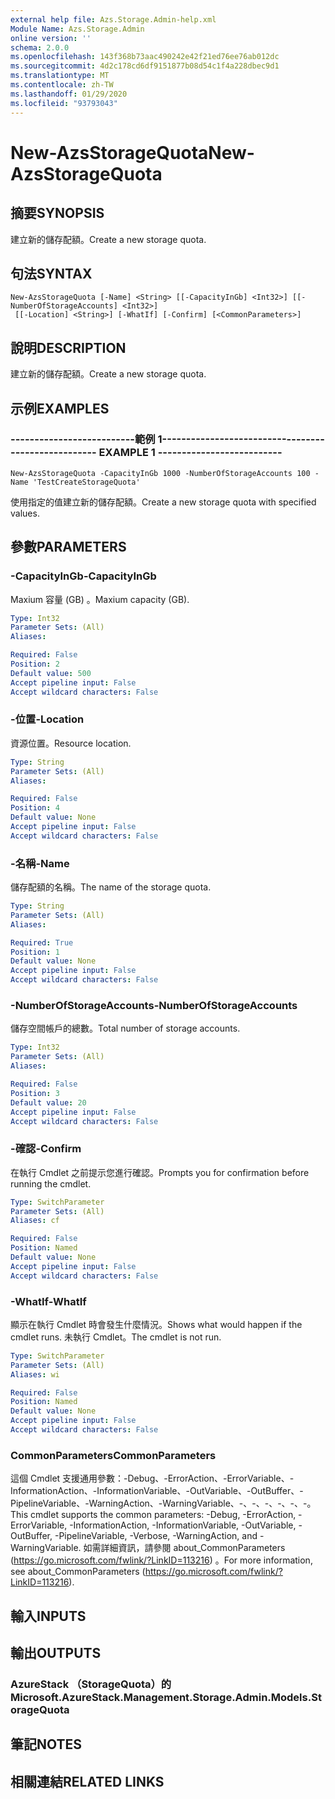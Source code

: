 ```yaml
---
external help file: Azs.Storage.Admin-help.xml
Module Name: Azs.Storage.Admin
online version: ''
schema: 2.0.0
ms.openlocfilehash: 143f368b73aac490242e42f21ed76ee76ab012dc
ms.sourcegitcommit: 4d2c178cd6df9151877b08d54c1f4a228dbec9d1
ms.translationtype: MT
ms.contentlocale: zh-TW
ms.lasthandoff: 01/29/2020
ms.locfileid: "93793043"
---
```

# <span data-ttu-id="b3b4b-101">New-AzsStorageQuota</span><span class="sxs-lookup"><span data-stu-id="b3b4b-101">New-AzsStorageQuota</span></span>

## <span data-ttu-id="b3b4b-102">摘要</span><span class="sxs-lookup"><span data-stu-id="b3b4b-102">SYNOPSIS</span></span>
<span data-ttu-id="b3b4b-103">建立新的儲存配額。</span><span class="sxs-lookup"><span data-stu-id="b3b4b-103">Create a new storage quota.</span></span>

## <span data-ttu-id="b3b4b-104">句法</span><span class="sxs-lookup"><span data-stu-id="b3b4b-104">SYNTAX</span></span>

```
New-AzsStorageQuota [-Name] <String> [[-CapacityInGb] <Int32>] [[-NumberOfStorageAccounts] <Int32>]
 [[-Location] <String>] [-WhatIf] [-Confirm] [<CommonParameters>]
```

## <span data-ttu-id="b3b4b-105">說明</span><span class="sxs-lookup"><span data-stu-id="b3b4b-105">DESCRIPTION</span></span>
<span data-ttu-id="b3b4b-106">建立新的儲存配額。</span><span class="sxs-lookup"><span data-stu-id="b3b4b-106">Create a new storage quota.</span></span>

## <span data-ttu-id="b3b4b-107">示例</span><span class="sxs-lookup"><span data-stu-id="b3b4b-107">EXAMPLES</span></span>

### <span data-ttu-id="b3b4b-108">--------------------------範例 1--------------------------</span><span class="sxs-lookup"><span data-stu-id="b3b4b-108">-------------------------- EXAMPLE 1 --------------------------</span></span>
```
New-AzsStorageQuota -CapacityInGb 1000 -NumberOfStorageAccounts 100 -Name 'TestCreateStorageQuota'
```

<span data-ttu-id="b3b4b-109">使用指定的值建立新的儲存配額。</span><span class="sxs-lookup"><span data-stu-id="b3b4b-109">Create a new storage quota with specified values.</span></span>

## <span data-ttu-id="b3b4b-110">參數</span><span class="sxs-lookup"><span data-stu-id="b3b4b-110">PARAMETERS</span></span>

### <span data-ttu-id="b3b4b-111">-CapacityInGb</span><span class="sxs-lookup"><span data-stu-id="b3b4b-111">-CapacityInGb</span></span>
<span data-ttu-id="b3b4b-112">Maxium 容量 (GB) 。</span><span class="sxs-lookup"><span data-stu-id="b3b4b-112">Maxium capacity (GB).</span></span>

```yaml
Type: Int32
Parameter Sets: (All)
Aliases: 

Required: False
Position: 2
Default value: 500
Accept pipeline input: False
Accept wildcard characters: False
```

### <span data-ttu-id="b3b4b-113">-位置</span><span class="sxs-lookup"><span data-stu-id="b3b4b-113">-Location</span></span>
<span data-ttu-id="b3b4b-114">資源位置。</span><span class="sxs-lookup"><span data-stu-id="b3b4b-114">Resource location.</span></span>

```yaml
Type: String
Parameter Sets: (All)
Aliases: 

Required: False
Position: 4
Default value: None
Accept pipeline input: False
Accept wildcard characters: False
```

### <span data-ttu-id="b3b4b-115">-名稱</span><span class="sxs-lookup"><span data-stu-id="b3b4b-115">-Name</span></span>
<span data-ttu-id="b3b4b-116">儲存配額的名稱。</span><span class="sxs-lookup"><span data-stu-id="b3b4b-116">The name of the storage quota.</span></span>

```yaml
Type: String
Parameter Sets: (All)
Aliases: 

Required: True
Position: 1
Default value: None
Accept pipeline input: False
Accept wildcard characters: False
```

### <span data-ttu-id="b3b4b-117">-NumberOfStorageAccounts</span><span class="sxs-lookup"><span data-stu-id="b3b4b-117">-NumberOfStorageAccounts</span></span>
<span data-ttu-id="b3b4b-118">儲存空間帳戶的總數。</span><span class="sxs-lookup"><span data-stu-id="b3b4b-118">Total number of storage accounts.</span></span>

```yaml
Type: Int32
Parameter Sets: (All)
Aliases: 

Required: False
Position: 3
Default value: 20
Accept pipeline input: False
Accept wildcard characters: False
```

### <span data-ttu-id="b3b4b-119">-確認</span><span class="sxs-lookup"><span data-stu-id="b3b4b-119">-Confirm</span></span>
<span data-ttu-id="b3b4b-120">在執行 Cmdlet 之前提示您進行確認。</span><span class="sxs-lookup"><span data-stu-id="b3b4b-120">Prompts you for confirmation before running the cmdlet.</span></span>

```yaml
Type: SwitchParameter
Parameter Sets: (All)
Aliases: cf

Required: False
Position: Named
Default value: None
Accept pipeline input: False
Accept wildcard characters: False
```

### <span data-ttu-id="b3b4b-121">-WhatIf</span><span class="sxs-lookup"><span data-stu-id="b3b4b-121">-WhatIf</span></span>
<span data-ttu-id="b3b4b-122">顯示在執行 Cmdlet 時會發生什麼情況。</span><span class="sxs-lookup"><span data-stu-id="b3b4b-122">Shows what would happen if the cmdlet runs.</span></span>
<span data-ttu-id="b3b4b-123">未執行 Cmdlet。</span><span class="sxs-lookup"><span data-stu-id="b3b4b-123">The cmdlet is not run.</span></span>

```yaml
Type: SwitchParameter
Parameter Sets: (All)
Aliases: wi

Required: False
Position: Named
Default value: None
Accept pipeline input: False
Accept wildcard characters: False
```

### <span data-ttu-id="b3b4b-124">CommonParameters</span><span class="sxs-lookup"><span data-stu-id="b3b4b-124">CommonParameters</span></span>
<span data-ttu-id="b3b4b-125">這個 Cmdlet 支援通用參數：-Debug、-ErrorAction、-ErrorVariable、-InformationAction、-InformationVariable、-OutVariable、-OutBuffer、-PipelineVariable、-WarningAction、-WarningVariable、-、-、-、-、-、-。</span><span class="sxs-lookup"><span data-stu-id="b3b4b-125">This cmdlet supports the common parameters: -Debug, -ErrorAction, -ErrorVariable, -InformationAction, -InformationVariable, -OutVariable, -OutBuffer, -PipelineVariable, -Verbose, -WarningAction, and -WarningVariable.</span></span> <span data-ttu-id="b3b4b-126">如需詳細資訊，請參閱 about_CommonParameters (https://go.microsoft.com/fwlink/?LinkID=113216) 。</span><span class="sxs-lookup"><span data-stu-id="b3b4b-126">For more information, see about_CommonParameters (https://go.microsoft.com/fwlink/?LinkID=113216).</span></span>

## <span data-ttu-id="b3b4b-127">輸入</span><span class="sxs-lookup"><span data-stu-id="b3b4b-127">INPUTS</span></span>

## <span data-ttu-id="b3b4b-128">輸出</span><span class="sxs-lookup"><span data-stu-id="b3b4b-128">OUTPUTS</span></span>

### <span data-ttu-id="b3b4b-129">AzureStack （StorageQuota）的</span><span class="sxs-lookup"><span data-stu-id="b3b4b-129">Microsoft.AzureStack.Management.Storage.Admin.Models.StorageQuota</span></span>

## <span data-ttu-id="b3b4b-130">筆記</span><span class="sxs-lookup"><span data-stu-id="b3b4b-130">NOTES</span></span>

## <span data-ttu-id="b3b4b-131">相關連結</span><span class="sxs-lookup"><span data-stu-id="b3b4b-131">RELATED LINKS</span></span>

